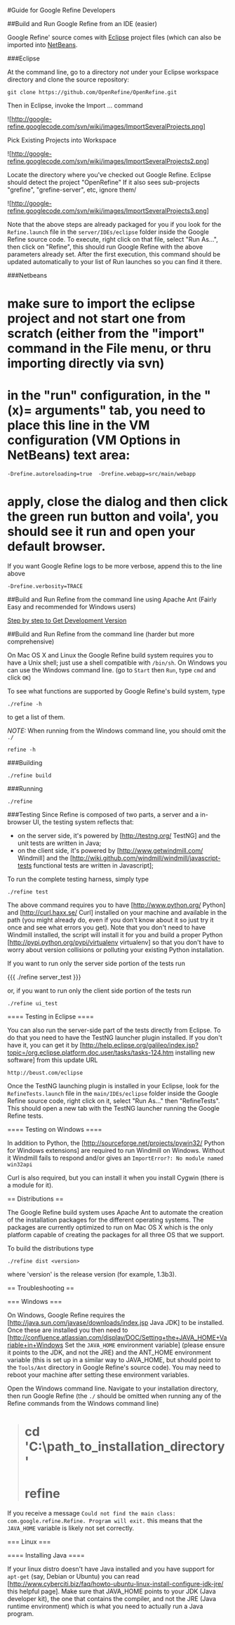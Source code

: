 #Guide for Google Refine Developers

##Build and Run Google Refine from an IDE (easier)

Google Refine' source comes with [Eclipse](http://www.eclipse.org/) project files (which can also be imported into [NetBeans](http://netbeans.org/). 

###Eclipse

At the command line, go to a directory *not* under your Eclipse workspace directory and clone the source repository:

`git clone https://github.com/OpenRefine/OpenRefine.git`

Then in Eclipse, invoke the Import ... command

  ![http://google-refine.googlecode.com/svn/wiki/images/ImportSeveralProjects.png]

Pick Existing Projects into Workspace

  ![http://google-refine.googlecode.com/svn/wiki/images/ImportSeveralProjects2.png]

Locate the directory where you've checked out Google Refine. Eclipse should detect the project "OpenRefine"  If it also sees sub-projects "grefine", "grefine-server", etc, ignore them/

  ![http://google-refine.googlecode.com/svn/wiki/images/ImportSeveralProjects3.png]

Note that the above steps are already packaged for you if you look for the `Refine.launch` file in the `server/IDEs/eclipse` folder inside the Google Refine source code. To execute, right click on that file, select "Run As...", then click on "Refine", this should run Google Refine with the above parameters already set. After the first execution, this command should be updated automatically to your list of Run launches so you can find it there.

###Netbeans

  # make sure to import the eclipse project and not start one from scratch (either from the "import" command in the File menu, or thru importing directly via svn)
  # in the "run" configuration, in the "(x)= arguments" tab, you need to place this line in the VM configuration (VM Options in NetBeans) text area:

`-Drefine.autoreloading=true  -Drefine.webapp=src/main/webapp`

  # apply, close the dialog and then click the green run button and voila', you should see it run and open your default browser.

If you want Google Refine logs to be more verbose, append this to the line above

 `-Drefine.verbosity=TRACE`

##Build and Run Refine from the command line using Apache Ant (Fairly Easy and recommended for Windows users)

[Step by step to Get Development Version](wiki/GetDevelopmentVersion)

##Build and Run Refine from the command line (harder but more comprehensive)

On Mac OS X and Linux the Google Refine build system requires you to have a Unix shell; just use a shell compatible with `/bin/sh`. On Windows you can use the Windows command line. (go to `Start` then `Run`, type `cmd` and click `OK`)

To see what functions are supported by Google Refine's build system, type

   `./refine -h`

to get a list of them.

*NOTE:* When running from the Windows command line, you should omit the `./`

   `refine -h`

###Building

  `./refine build`

###Running

  `./refine`

###Testing
Since Refine is composed of two parts, a server and a in-browser UI, the testing system reflects that:

  * on the server side, it's powered by [http://testng.org/ TestNG] and the unit tests are written in Java;
  * on the client side, it's powered by [http://www.getwindmill.com/ Windmill] and the [http://wiki.github.com/windmill/windmill/javascript-tests functional tests are written in Javascript];

To run the complete testing harness, simply type

  `./refine test`

The above command requires you to have [http://www.python.org/ Python] and [http://curl.haxx.se/ Curl] installed on your machine and available in the path (you might already do, even if you don't know about it so just try it once and see what errors you get). Note that you don't need to have Windmill installed, the script will install it for you and build a proper Python [http://pypi.python.org/pypi/virtualenv virtualenv] so that you don't have to worry about version collisions or polluting your existing Python installation.

If you want to run only the server side portion of the tests run

{{{
  ./refine server_test
}}}

or, if you want to run only the client side portion of the tests run

  `./refine ui_test`

==== Testing in Eclipse ====

You can also run the server-side part of the tests directly from Eclipse. To do that you need to have the TestNG launcher plugin installed. If you don't have it, you can get it by [http://help.eclipse.org/galileo/index.jsp?topic=/org.eclipse.platform.doc.user/tasks/tasks-124.htm installing new software] from this update URL

 `http://beust.com/eclipse`

Once the TestNG launching plugin is installed in your Eclipse, look for the `RefineTests.launch` file in the `main/IDEs/eclipse` folder inside the Google Refine source code, right click on it, select "Run As..." then "RefineTests". This should open a new tab with the TestNG launcher running the Google Refine tests.

==== Testing on Windows ====

In addition to Python, the [http://sourceforge.net/projects/pywin32/ Python for Windows extensions] are required to run Windmill on Windows. Without it Windmill fails to respond and/or gives an `ImportError?: No module named win32api`

Curl is also required, but you can install it when you install Cygwin (there is a module for it).

== Distributions ==

The Google Refine build system uses Apache Ant to automate the creation of the installation packages for the different operating systems. The packages are currently optimized to run on Mac OS X which is the only platform capable of creating the packages for all three OS that we support.

To build the distributions type

  `./refine dist <version>`

where 'version' is the release version (for example, 1.3b3).

== Troubleshooting ==

=== Windows ===

On Windows, Google Refine requires the [http://java.sun.com/javase/downloads/index.jsp Java JDK] to be installed. Once these are installed you then need to [http://confluence.atlassian.com/display/DOC/Setting+the+JAVA_HOME+Variable+in+Windows Set the `JAVA_HOME` environment variable] (please ensure it points to the JDK, and not the JRE) and the ANT_HOME environment variable (this is set up in a similar way to JAVA_HOME, but should point to the `Tools/Ant` directory in Google Refine's source code). You may need to reboot your machine after setting these environment variables.

Open the Windows command line. Navigate to your installation directory, then run Google Refine (the `./` should be omitted when running any of the Refine commands from the Windows command line)

>    # cd 'C:\\path_to_installation_directory'
>    # refine

If you receive a message `Could not find the main class: com.google.refine.Refine. Program will exit.` this means that the `JAVA_HOME` variable is likely not set correctly.

=== Linux ===

==== Installing Java ====

If your linux distro doesn't have Java installed and you have support for `apt-get` (say, Debian or Ubuntu) you can read [http://www.cyberciti.biz/faq/howto-ubuntu-linux-install-configure-jdk-jre/ this helpful page]. Make sure that JAVA_HOME points to your JDK (Java developer kit), the one that contains the compiler, and not the JRE (Java runtime environment) which is what you need to actually run a Java program.